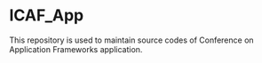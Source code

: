 # ICAF_App
This repository is used to maintain source codes of Conference on Application Frameworks application.
